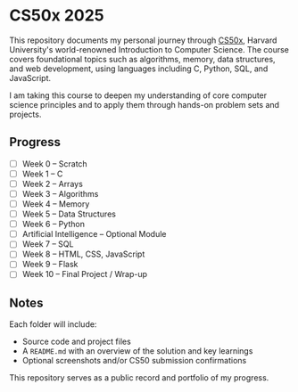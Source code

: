 # CS50x 2025

This repository documents my personal journey through [CS50x](https://cs50.harvard.edu/x/), Harvard University's world-renowned Introduction to Computer Science. The course covers foundational topics such as algorithms, memory, data structures, and web development, using languages including C, Python, SQL, and JavaScript. 

I am taking this course to deepen my understanding of core computer science principles and to apply them through hands-on problem sets and projects.

## Progress

- [ ] Week 0 – Scratch  
- [ ] Week 1 – C  
- [ ] Week 2 – Arrays  
- [ ] Week 3 – Algorithms  
- [ ] Week 4 – Memory  
- [ ] Week 5 – Data Structures  
- [ ] Week 6 – Python  
- [ ] Artificial Intelligence – Optional Module  
- [ ] Week 7 – SQL  
- [ ] Week 8 – HTML, CSS, JavaScript  
- [ ] Week 9 – Flask  
- [ ] Week 10 – Final Project / Wrap-up  

## Notes

Each folder will include:

- Source code and project files  
- A `README.md` with an overview of the solution and key learnings  
- Optional screenshots and/or CS50 submission confirmations  

This repository serves as a public record and portfolio of my progress.
